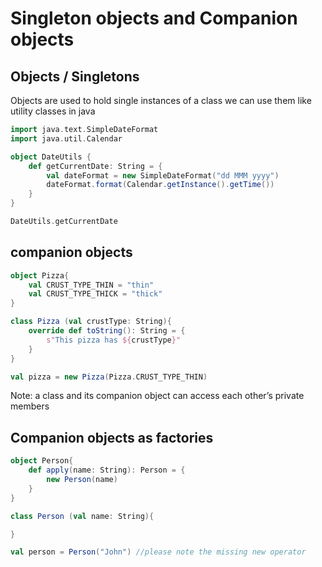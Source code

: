 # Singleton objects and Companion objects

## Objects / Singletons
Objects are used to hold single instances of a class
we can use them like utility classes in java

```scala mdoc
import java.text.SimpleDateFormat
import java.util.Calendar

object DateUtils {
    def getCurrentDate: String = {
        val dateFormat = new SimpleDateFormat("dd MMM yyyy")
        dateFormat.format(Calendar.getInstance().getTime())
    }
}

DateUtils.getCurrentDate
```

## companion objects

```scala mdoc
object Pizza{
    val CRUST_TYPE_THIN = "thin"
    val CRUST_TYPE_THICK = "thick"
}

class Pizza (val crustType: String){
    override def toString(): String = {
        s"This pizza has ${crustType}"
    }
}

val pizza = new Pizza(Pizza.CRUST_TYPE_THIN)
```

Note: a class and its companion object can access each other’s private members


## Companion objects as factories

```scala mdoc 
object Person{
    def apply(name: String): Person = {
        new Person(name)
    }
}

class Person (val name: String){

}

val person = Person("John") //please note the missing new operator
```